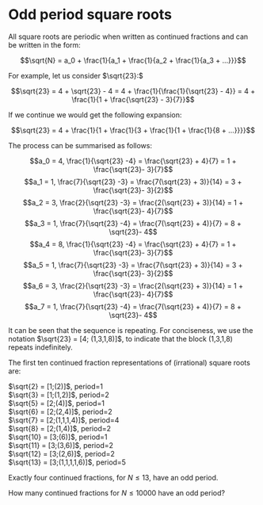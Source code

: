# Odd period square roots

All square roots are periodic when written as continued fractions and can be written in the form:

$$\sqrt{N} = a_0 + \frac{1}{a_1 + \frac{1}{a_2 + \frac{1}{a_3 + ...}}}$$

For example, let us consider $\sqrt{23}:$

$$\sqrt{23} = 4 + \sqrt{23} - 4 = 4 + \frac{1}{\frac{1}{\sqrt{23} - 4}} = 4 + \frac{1}{1 + \frac{\sqrt{23} - 3}{7}}$$

If we continue we would get the following expansion:

$$\sqrt{23} = 4 + \frac{1}{1 + \frac{1}{3 + \frac{1}{1 + \frac{1}{8 + ...}}}}$$

The process can be summarised as follows:

$$a_0 = 4, \frac{1}{\sqrt{23} -4} = \frac{\sqrt{23} + 4}{7} = 1 + \frac{\sqrt{23}- 3}{7}$$
$$a_1 = 1, \frac{7}{\sqrt{23} -3} = \frac{7(\sqrt{23} + 3)}{14} = 3 + \frac{\sqrt{23}- 3}{2}$$
$$a_2 = 3, \frac{2}{\sqrt{23} -3} = \frac{2(\sqrt{23} + 3)}{14} = 1 + \frac{\sqrt{23}- 4}{7}$$
$$a_3 = 1, \frac{7}{\sqrt{23} -4} = \frac{7(\sqrt{23} + 4)}{7} = 8 + \sqrt{23}- 4$$
$$a_4 = 8, \frac{1}{\sqrt{23} -4} = \frac{\sqrt{23} + 4}{7} = 1 + \frac{\sqrt{23}- 3}{7}$$
$$a_5 = 1, \frac{7}{\sqrt{23} -3} = \frac{7(\sqrt{23} + 3)}{14} = 3 + \frac{\sqrt{23}- 3}{2}$$
$$a_6 = 3, \frac{2}{\sqrt{23} -3} = \frac{2(\sqrt{23} + 3)}{14} = 1 + \frac{\sqrt{23}- 4}{7}$$
$$a_7 = 1, \frac{7}{\sqrt{23} -4} = \frac{7(\sqrt{23} + 4)}{7} = 8 + \sqrt{23}- 4$$

It can be seen that the sequence is repeating. For conciseness, we use the notation $\sqrt{23} = [4; (1,3,1,8)]$, to indicate that the block (1,3,1,8) repeats indefinitely.

The first ten continued fraction representations of (irrational) square roots are:

$\sqrt{2} = [1;(2)]$, period=1  
$\sqrt{3} = [1;(1,2)]$, period=2  
$\sqrt{5} = [2;(4)]$, period=1  
$\sqrt{6} = [2;(2,4)]$, period=2  
$\sqrt{7} = [2;(1,1,1,4)]$, period=4  
$\sqrt{8} = [2;(1,4)]$, period=2  
$\sqrt{10} = [3;(6)]$, period=1  
$\sqrt{11} = [3;(3,6)]$, period=2  
$\sqrt{12} = [3;(2,6)]$, period=2  
$\sqrt{13} = [3;(1,1,1,1,6)]$, period=5

Exactly four continued fractions, for $N \leq 13$, have an odd period.

How many continued fractions for $N \leq 10000$ have an odd period?